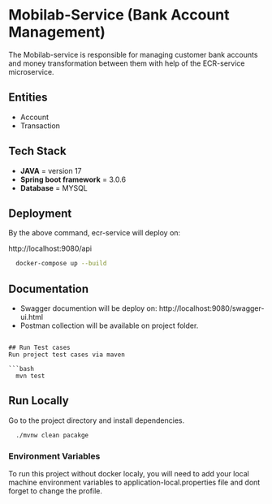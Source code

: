 # Mobilab-Service (Bank Account Management)
The Mobilab-service is responsible for managing customer bank accounts and money transformation between them with help of the ECR-service microservice.

## Entities
- Account
- Transaction

## Tech Stack
- **JAVA** = version 17
- **Spring boot framework** = 3.0.6
- **Database** = MYSQL


## Deployment
By the above command, ecr-service will deploy on:<br>
<link>http://localhost:9080/api</link>

```bash
  docker-compose up --build
```

## Documentation
- Swagger documention will be deploy on: <link>http://localhost:9080/swagger-ui.html</link>
- Postman collection will be available on project folder.
```

## Run Test cases
Run project test cases via maven

```bash
  mvn test
```  

## Run Locally
Go to the project directory and install dependencies.

```bash
  ./mvnw clean pacakge
```

### Environment Variables
To run this project without docker localy, you will need to add your local machine environment variables to application-local.properties file and dont forget to change the profile.

